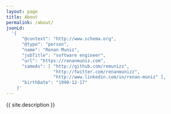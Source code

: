 ```yaml
---
layout: page
title: About
permalink: /about/
jsonLd: 
  '{
	  "@context": "http://www.schema.org",  
  	  "@type": "person",  
  	  "name": "Renan Muniz",  
  	  "jobTitle": "software engineer",  
      "url": "https://renanmuniz.com",  
      "sameAs": [ "http://github.com/remunizz",
                  "http://twitter.com/renanmunizz",
                  "http://www.linkedin.com/in/renan-muniz" ],  
      "birthDate": "1990-12-17"
    }'
---
```

{{ site.description }}
